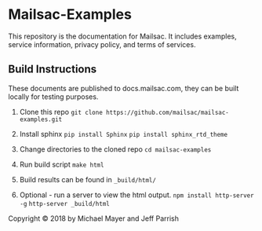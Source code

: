 # Mailsac-Examples
This repository is the documentation for Mailsac. It includes examples, service
information, privacy policy, and terms of services.

## Build Instructions
These documents are published to docs.mailsac.com, they can be built locally
for testing purposes.

1. Clone this repo
   `git clone https://github.com/mailsac/mailsac-examples.git`

2. Install sphinx
   `pip install Sphinx`
   `pip install sphinx_rtd_theme`

3. Change directories to the cloned repo
   `cd mailsac-examples`

4. Run build script
   `make html`

5. Build results can be found in `_build/html/`

6. Optional - run a server to view the html output.
    `npm install http-server -g`
    `http-server _build/html`

Copyright © 2018 by Michael Mayer and Jeff Parrish
